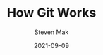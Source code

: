 ---
date: 2021-09-09
title: "How Git Works"
linkTitle: "How Git Works"
description: "An explanation on what exactly Git is."
weight: 2
author: Steven Mak
---